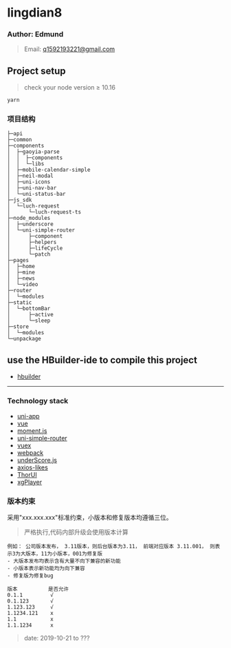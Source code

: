 # lingdian8

### Author: Edmund
> Email: q1592193221@gmail.com
## Project setup

> check your node version ≥ 10.16
```js
yarn
```

### 项目结构
```
├─api
├─common
├─components
│  ├─gaoyia-parse
│  │  ├─components
│  │  └─libs
│  ├─mobile-calendar-simple
│  ├─neil-modal
│  ├─uni-icons
│  ├─uni-nav-bar
│  └─uni-status-bar
├─js_sdk
│  └─luch-request
│      └─luch-request-ts
├─node_modules
│  ├─underscore
│  └─uni-simple-router
│      ├─component
│      ├─helpers
│      ├─lifeCycle
│      └─patch
├─pages
│  ├─home
│  ├─mine
│  ├─news
│  └─video
├─router
│  └─modules
├─static
│  └─bottomBar
│      ├─active
│      └─sleep
├─store
│  └─modules
└─unpackage
```

## use the HBuilder-ide to compile this project
- [hbuilder](https://dcloud.io/)

---

### Technology stack

- [uni-app](https://uniapp.dcloud.io/)
- [vue](https://cn.vuejs.org/v2/api/)
- [moment.js](http://momentjs.cn/)
- [uni-simple-router](https://ext.dcloud.net.cn/plugin?id=578)
- [vuex](https://vuex.vuejs.org/zh/guide/)
- [webpack](https://www.webpackjs.com/)
- [underScore.js](https://www.html.cn/doc/underscore/)
- [axios-likes](https://ext.dcloud.net.cn/plugin?id=392)
- [ThorUI](http://www.donarui.com/)
- [xgPlayer](https://github.com/bytedance/xgplayer)

### 版本约束

采用"xxx.xxx.xxx"标准约束，小版本和修复版本均遵循三位。
> 严格执行,代码内部升级会使用版本计算

    例如： 公司版本发布， 3.11版本，则后台版本为3.11， 前端对应版本 3.11.001， 则表示3为大版本，11为小版本，001为修复版
    - 大版本发布均表示含有大量不向下兼容的新功能
    - 小版本表示新功能均为向下兼容
    - 修复版为修复bug
    
    版本          是否允许
    0.1.1         √
    0.1.123       √
    1.123.123     √
    1.1234.121    x
    1.1           x
    1.1.1234      x


> date: 2019-10-21 to ??? 
